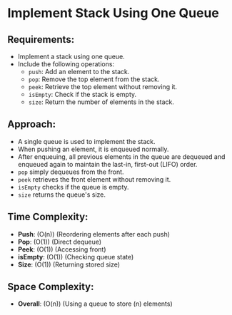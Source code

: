 # Implement Stack Using One Queue

## Requirements:

- Implement a stack using one queue.
- Include the following operations:
  - `push`: Add an element to the stack.
  - `pop`: Remove the top element from the stack.
  - `peek`: Retrieve the top element without removing it.
  - `isEmpty`: Check if the stack is empty.
  - `size`: Return the number of elements in the stack.

## Approach:

- A single queue is used to implement the stack.
- When pushing an element, it is enqueued normally.
- After enqueuing, all previous elements in the queue are dequeued and enqueued again to maintain the last-in, first-out (LIFO) order.
- `pop` simply dequeues from the front.
- `peek` retrieves the front element without removing it.
- `isEmpty` checks if the queue is empty.
- `size` returns the queue's size.

## Time Complexity:

- **Push**: \(O(n)\) (Reordering elements after each push)
- **Pop**: \(O(1)\) (Direct dequeue)
- **Peek**: \(O(1)\) (Accessing front)
- **isEmpty**: \(O(1)\) (Checking queue state)
- **Size**: \(O(1)\) (Returning stored size)

## Space Complexity:

- **Overall**: \(O(n)\) (Using a queue to store \(n\) elements)
